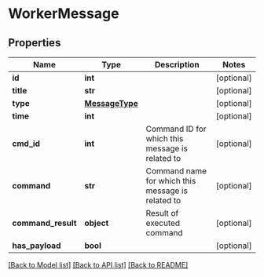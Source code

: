# WorkerMessage

## Properties
Name | Type | Description | Notes
------------ | ------------- | ------------- | -------------
**id** | **int** |  | [optional] 
**title** | **str** |  | [optional] 
**type** | [**MessageType**](MessageType.md) |  | [optional] 
**time** | **int** |  | [optional] 
**cmd_id** | **int** | Command ID for which this message is related to | [optional] 
**command** | **str** | Command name for which this message is related to | [optional] 
**command_result** | **object** | Result of executed command | [optional] 
**has_payload** | **bool** |  | [optional] 

[[Back to Model list]](../README.md#documentation-for-models) [[Back to API list]](../README.md#documentation-for-api-endpoints) [[Back to README]](../README.md)


